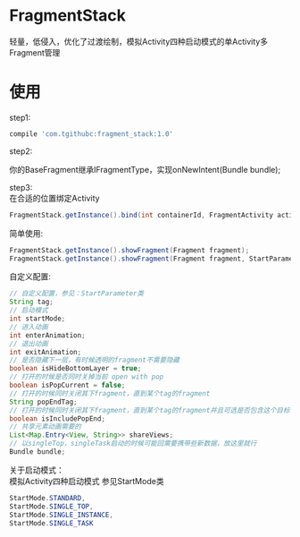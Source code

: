 # FragmentStack
轻量，低侵入，优化了过渡绘制，模拟Activity四种启动模式的单Activity多Fragment管理
# 使用
step1:    
```groovy
compile 'com.tgithubc:fragment_stack:1.0'
```
    
step2:    

你的BaseFragment继承IFragmentType，实现onNewIntent(Bundle bundle);
    

step3:  
在合适的位置绑定Activity  
```java
FragmentStack.getInstance().bind(int containerId, FragmentActivity activity);
```      

简单使用:  
```java
FragmentStack.getInstance().showFragment(Fragment fragment);
FragmentStack.getInstance().showFragment(Fragment fragment, StartParameter parameter);
```  
自定义配置:
```java
// 自定义配置，参见：StartParameter类  
String tag;
// 启动模式
int startMode;
// 进入动画
int enterAnimation;
// 退出动画
int exitAnimation;
// 是否隐藏下一层，有时候透明的fragment不需要隐藏
boolean isHideBottomLayer = true;
// 打开的时候是否同时关掉当前 open with pop
boolean isPopCurrent = false;
// 打开的时候同时关闭其下fragment，直到某个tag的fragment
String popEndTag;
// 打开的时候同时关闭其下fragment，直到某个tag的fragment并且可选是否包含这个目标fragment
boolean isIncludePopEnd;
// 共享元素动画需要的
List<Map.Entry<View, String>> shareViews;
// 以singleTop，singleTask启动的时候可能回需要携带些新数据，放这里就行
Bundle bundle;
```
关于启动模式：  
模拟Activity四种启动模式
参见StartMode类
```java
StartMode.STANDARD,
StartMode.SINGLE_TOP,
StartMode.SINGLE_INSTANCE,
StartMode.SINGLE_TASK
```
